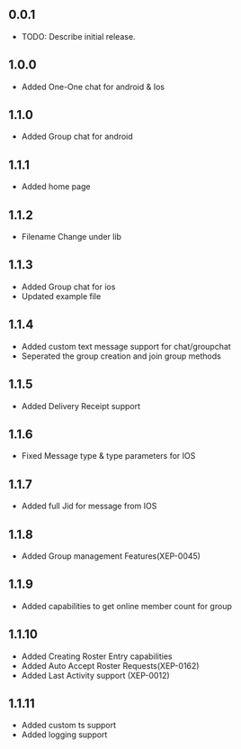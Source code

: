 ## 0.0.1

* TODO: Describe initial release.

## 1.0.0

* Added One-One chat for android & Ios

## 1.1.0

* Added Group chat for android

## 1.1.1

* Added home page

## 1.1.2

* Filename Change under lib

## 1.1.3

* Added Group chat for ios
* Updated example file

## 1.1.4

* Added custom text message support for chat/groupchat
* Seperated the group creation and join group methods

## 1.1.5

* Added Delivery Receipt support

## 1.1.6

* Fixed Message type & type parameters for IOS

## 1.1.7

* Added full Jid for message from IOS

## 1.1.8 

* Added Group management Features(XEP-0045)

## 1.1.9 

* Added capabilities to get online member count for group

## 1.1.10

* Added Creating Roster Entry capabilities
* Added Auto Accept Roster Requests(XEP-0162)
* Added Last Activity support (XEP-0012)

## 1.1.11

* Added custom ts support
* Added logging support

